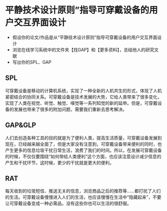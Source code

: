 # 平静技术设计原则”指导可穿戴设备的用户交互界面设计

- 假设你的论文/作品是从“平静技术设计原则”指导可穿戴设备的用户交互界面设计
- 浏览在线学习系统中的文件夹【找GAP】和【更多资料】，总结他人的研究文献
- 写出你的SPL、GAP

## **SPL**
可穿戴设备是移动的计算机系统，实现了一种全新的人机共生的形式，体现了人机紧密结合的协同关系。可穿戴设备是技术发展的大势，它给人类带来了很多变化，实现了人类在视觉、听觉、触觉、嗅觉等一系列知觉的新的延申。但是，可穿戴设备的发展也带来了很多的附加问题，需要我们重新去思考解决。

## **GAP&GLP**
人们去创造各种工具的目的就是为了便利人类，提高生活质量，可穿戴设备发展到现在，已经越来越全面了，但是大家没有注意到，可穿戴设备带来便利的同时，也产生更多的信息垃圾干扰日常生活，浪费了我们的时间。所以，在发展可穿戴设备的时候，不仅仅要围绕“如何带给人类便利”这个方面，也应该注意设计减少信息的产生和干扰环节，这时候，更少的干扰就是更大的便利。

## **RAT**
每天收到的垃圾短信、推送无关的信息，浏览商品之后的推荐等……都打扰了人们的生活。可穿戴设备慢慢进入人们的生活，也应该慢慢在生活中“隐藏起来”，不要让可穿戴设备变成一种必需品，没有这些你也可以生活的很舒服。